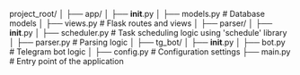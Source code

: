 project_root/
│
├── app/
│   ├── __init__.py
│   ├── models.py       # Database models
│   ├── views.py        # Flask routes and views
│
├── parser/
│   ├── __init__.py
│   ├── scheduler.py    # Task scheduling logic using 'schedule' library
│   ├── parser.py       # Parsing logic
│
├── tg_bot/
│   ├── __init__.py
│   ├── bot.py          # Telegram bot logic
│
├── config.py           # Configuration settings
├── main.py             # Entry point of the application
